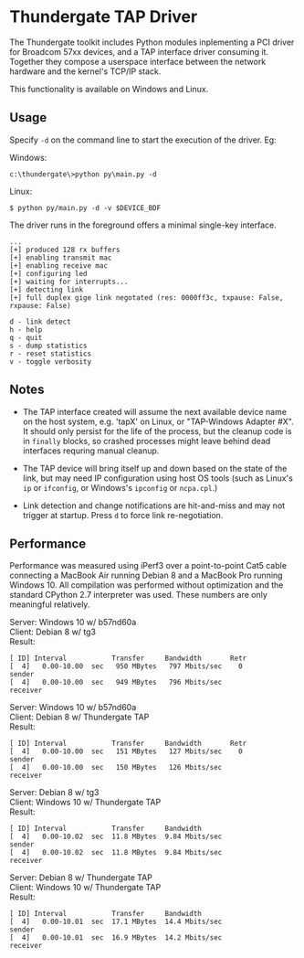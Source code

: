 # Thundergate TAP Driver #

The Thundergate toolkit includes Python modules inplementing a PCI driver for
Broadcom 57xx devices, and a TAP interface driver consuming it. Together they
compose a userspace interface between the network hardware and the kernel's
TCP/IP stack.

This functionality is available on Windows and Linux.

## Usage ##

Specify `-d` on the command line to start the execution of the driver. Eg:

Windows:

   ~~~
c:\thundergate\>python py\main.py -d
   ~~~

Linux:

   ~~~
$ python py/main.py -d -v $DEVICE_BDF
   ~~~

The driver runs in the foreground offers a minimal single-key interface.

   ~~~
...
[+] produced 128 rx buffers
[+] enabling transmit mac
[+] enabling receive mac
[+] configuring led
[+] waiting for interrupts...
[+] detecting link
[+] full duplex gige link negotated (res: 0000ff3c, txpause: False, rxpause: False)

d - link detect
h - help
q - quit
s - dump statistics
r - reset statistics
v - toggle verbosity
   ~~~

## Notes ##

 * The TAP interface created will assume the next available device name on the
host system, e.g. 'tapX' on Linux, or "TAP-Windows Adapter #X". It should only
persist for the life of the process, but the cleanup code is in `finally`
blocks, so crashed processes might leave behind dead interfaces requring manual
cleanup.

 * The TAP device will bring itself up and down based on the state of the link,
but may need IP configuration using host OS tools (such as Linux's `ip` or
`ifconfig`,  or Windows's `ipconfig` or `ncpa.cpl`.)

 * Link detection and change notifications are hit-and-miss and may not trigger
at startup. Press `d` to force link re-negotiation.

## Performance ##

Performance was measured using iPerf3 over a point-to-point Cat5 cable
connecting a MacBook Air running Debian 8 and a MacBook Pro running Windows 10.
All compilation was performed without optimization and the standard CPython 2.7
interpreter was used. These numbers are only meaningful relatively.

Server: Windows 10 w/ b57nd60a  
Client: Debian 8 w/ tg3  
Result:

   ~~~
[ ID] Interval           Transfer     Bandwidth       Retr
[  4]   0.00-10.00  sec   950 MBytes   797 Mbits/sec    0             sender
[  4]   0.00-10.00  sec   949 MBytes   796 Mbits/sec                  receiver
   ~~~

Server: Windows 10 w/ b57nd60a  
Client: Debian 8 w/ Thundergate TAP  
Result:

   ~~~
[ ID] Interval           Transfer     Bandwidth       Retr
[  4]   0.00-10.00  sec   151 MBytes   127 Mbits/sec    0             sender
[  4]   0.00-10.00  sec   150 MBytes   126 Mbits/sec                  receiver
   ~~~

Server: Debian 8 w/ tg3  
Client: Windows 10 w/ Thundergate TAP  
Result:

   ~~~
[ ID] Interval           Transfer     Bandwidth
[  4]   0.00-10.02  sec  11.8 MBytes  9.84 Mbits/sec                  sender
[  4]   0.00-10.02  sec  11.8 MBytes  9.84 Mbits/sec                  receiver
   ~~~

Server: Debian 8 w/ Thundergate TAP  
Client: Windows 10 w/ Thundergate TAP  
Result:

   ~~~
[ ID] Interval           Transfer     Bandwidth
[  4]   0.00-10.01  sec  17.1 MBytes  14.4 Mbits/sec                  sender
[  4]   0.00-10.01  sec  16.9 MBytes  14.2 Mbits/sec                  receiver
   ~~~